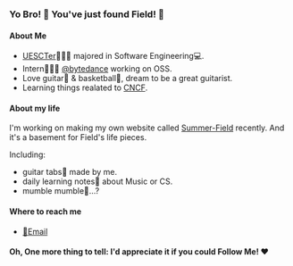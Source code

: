 ### Yo Bro! 👋 You've just found Field! 🎉 

#### About Me

- [UESCTer](https://github.com/uestcer)👨🏼‍🎓 majored in Software Engineering💻.
- Intern👷🏼‍♂️ [@bytedance](https://github.com/bytedance) working on OSS.
- Love guitar🎸 & basketball🏀, dream to be a great guitarist. 
- Learning things realated to [CNCF](https://www.cncf.io/).

#### About my life

I'm working on making my own website called [Summer-Field](summer-field.xyz) recently.
And it's a basement for Field's life pieces.

Including:
- guitar tabs🎼 made by me.
- daily learning notes📒 about Music or CS.
- mumble mumble💩...?

#### Where to reach me

- [📮Email](mailto:xiayejx@foxmail.com)

#### Oh, One more thing to tell: I'd appreciate it if you could Follow Me! ❤️

